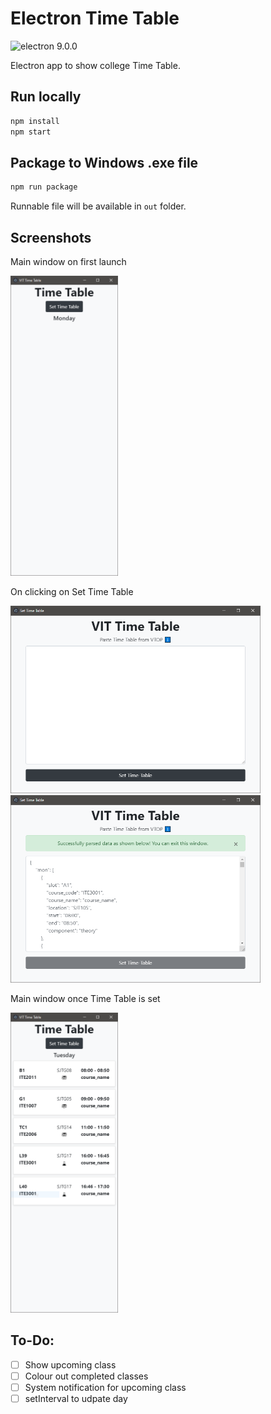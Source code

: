 # Electron Time Table

<img src="https://img.shields.io/badge/electron-9.0.0-black?logo=electron" alt="electron 9.0.0" />

Electron app to show college Time Table.

## Run locally

```cmd
npm install
npm start
```

## Package to Windows .exe file

```cmd
npm run package
```
Runnable file will be available in `out` folder.

## Screenshots

Main window on first launch

<img src="screenshots/Main%20Window_1.PNG" width="172px" height="480px" alt="Main Window_1"/>

On clicking on Set Time Table

<img src="screenshots/Set%20Time%20Table%20Window_1.PNG" width="400px" height="300px" alt="Set Time Table Window_1"/>

<img src="screenshots/Set%20Time%20Table%20Window_2.PNG" width="400px" height="300px" alt="Set Time Table Window_2"/>

Main window once Time Table is set

<img src="screenshots/Main%20Window_2.PNG" width="172px" height="480px" alt="Main Window_2"/>

## To-Do:

- [ ] Show upcoming class
- [ ] Colour out completed classes
- [ ] System notification for upcoming class
- [ ] setInterval to udpate day
